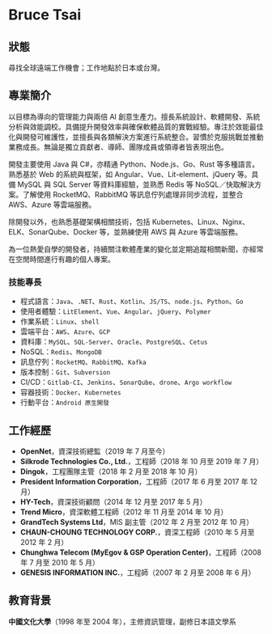 # Bruce Tsai

## 狀態

尋找全球遠端工作機會；工作地點於日本或台灣。

## 專業簡介

以目標為導向的管理能力與兩倍 AI 創意生產力。擅長系統設計、軟體開發、系統分析與效能調校。具備提升開發效率與確保軟體品質的實戰經驗。專注於效能最佳化與開發可維護性，並擅長與各類解決方案進行系統整合。習慣於克服挑戰並推動業務成長。無論是獨立貢獻者、導師、團隊成員或領導者皆表現出色。

開發主要使用 Java 與 C#，亦精通 Python、Node.js、Go、Rust 等多種語言。熟悉基於 Web 的系統與框架，如 Angular、Vue、Lit-element、jQuery 等。具備 MySQL 與 SQL Server 等資料庫經驗，並熟悉 Redis 等 NoSQL／快取解決方案。了解使用 RocketMQ、RabbitMQ 等訊息佇列處理非同步流程，並整合 AWS、Azure 等雲端服務。

除開發以外，也熟悉基礎架構相關技術，包括 Kubernetes、Linux、Nginx、ELK、SonarQube、Docker 等，並熟練使用 AWS 與 Azure 等雲端服務。

為一位熱愛自學的開發者，持續關注軟體產業的變化並定期追蹤相關新聞，亦經常在空閒時間進行有趣的個人專案。

### 技能專長

* 程式語言：`Java`、`.NET`、`Rust`、`Kotlin`、`JS/TS`、`node.js`、`Python`、`Go`
* 使用者體驗：`LitElement`、`Vue`、`Angular`、`jQuery`、`Polymer`
* 作業系統：`Linux`、`shell`
* 雲端平台：`AWS`、`Azure`、`GCP`
* 資料庫：`MySQL`、`SQL-Server`、`Oracle`、`PostgreSQL`、`Cetus`
* NoSQL：`Redis`、`MongoDB`
* 訊息佇列：`RocketMQ`、`RabbitMQ`、`Kafka`
* 版本控制：`Git`、`Subversion`
* CI/CD：`Gitlab-CI`、`Jenkins`、`SonarQube`、`drone`、`Argo workflow`
* 容器技術：`Docker`、`Kubernetes`
* 行動平台：`Android 原生開發`

## 工作經歷

* **OpenNet**，資深技術總監（2019 年 7 月至今）
* **Silkrode Technologies Co., Ltd.**，工程師（2018 年 10 月至 2019 年 7 月）
* **Dingok**，工程團隊主管（2018 年 2 月至 2018 年 10 月）
* **President Information Corporation**，工程師（2017 年 6 月至 2017 年 12 月）
* **HY-Tech**，資深技術顧問（2014 年 12 月至 2017 年 5 月）
* **Trend Micro**，資深軟體工程師（2012 年 11 月至 2014 年 10 月）
* **GrandTech Systems Ltd**，MIS 副主管（2012 年 2 月至 2012 年 10 月）
* **CHAUN-CHOUNG TECHNOLOGY CORP.**，資深工程師（2010 年 5 月至 2012 年 2 月）
* **Chunghwa Telecom (MyEgov & GSP Operation Center)**，工程師（2008 年 7 月至 2010 年 5 月）
* **GENESIS INFORMATION INC.**，工程師（2007 年 2 月至 2008 年 6 月）

## 教育背景

**中國文化大學**（1998 年至 2004 年），主修資訊管理，副修日本語文學系
